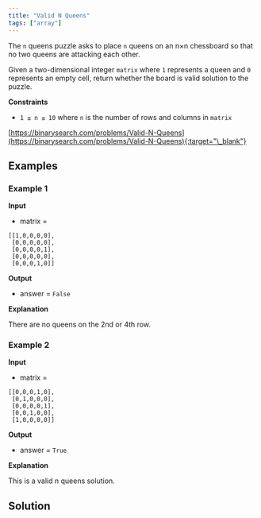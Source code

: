 ```yaml
---
title: "Valid N Queens"
tags: ["array"]
---
```


The `n` queens puzzle asks to place `n` queens on an n×n chessboard so that no two queens are attacking each other.

Given a two-dimensional integer `matrix` where `1` represents a queen and `0` represents an empty cell, return whether the board is valid solution to the puzzle.

**Constraints**

- `1 ≤ n ≤ 10` where `n` is the number of rows and columns in `matrix`

[https://binarysearch.com/problems/Valid-N-Queens](https://binarysearch.com/problems/Valid-N-Queens){:target="\_blank"}

## Examples

### Example 1

**Input**

- matrix =

```
[[1,0,0,0,0],
 [0,0,0,0,0],
 [0,0,0,0,1],
 [0,0,0,0,0],
 [0,0,0,1,0]]
```

**Output**

- answer = `False`

**Explanation**

There are no queens on the 2nd or 4th row.

### Example 2

**Input**

- matrix =

```
[[0,0,0,1,0],
 [0,1,0,0,0],
 [0,0,0,0,1],
 [0,0,1,0,0],
 [1,0,0,0,0]]
```

**Output**

- answer = `True`

**Explanation**

This is a valid n queens solution.

## Solution

<script src="https://gist.github.com/yaeba/16da7be5123724fcf6eccc25581cef5a.js?file=Valid-N-Queens.py"></script>
